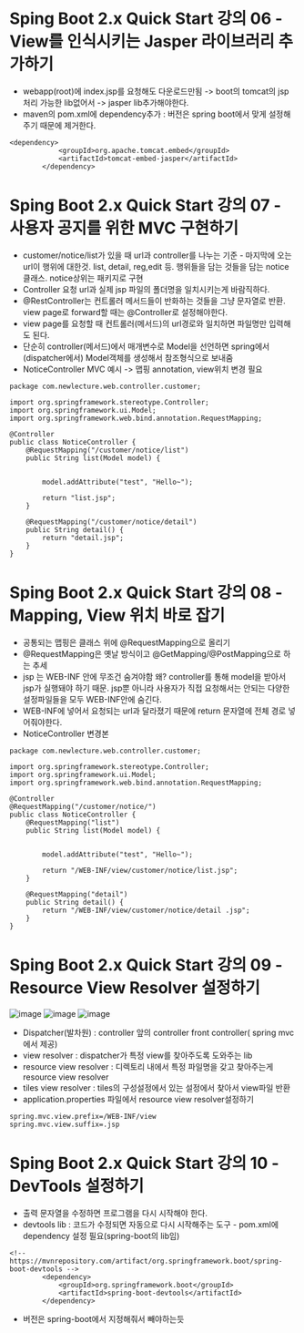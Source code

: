 # Sping Boot 2.x Quick Start 강의 06 - View를 인식시키는 Jasper 라이브러리 추가하기
* webapp(root)에 index.jsp를 요청해도 다운로드만됨 -> boot의 tomcat의 jsp처리 가능한 lib없어서 -> jasper lib추가해야한다.
* maven의 pom.xml에 dependency추가 : 버전은 spring boot에서 맞게 설정해주기 때문에 제거한다.
```
<dependency>
		    <groupId>org.apache.tomcat.embed</groupId>
		    <artifactId>tomcat-embed-jasper</artifactId>
		</dependency>
```

# Sping Boot 2.x Quick Start 강의 07 - 사용자 공지를 위한 MVC 구현하기
* customer/notice/list가 있을 때 url과 controller를 나누는 기준 - 마지막에 오는 url이 행위에 대한것. list, detail, reg,edit 등. 행위들을 담는 것들을 담는 notice클래스. notice상위는 패키지로 구현
* Controller 요청 url과 실제 jsp 파일의 폴더명을 일치시키는게 바람직하다.
* @RestController는 컨트롤러 메서드들이 반화하는 것들을 그냥 문자열로 반환. view page로 forward할 때는 @Controller로 설정해야한다.
* view page를 요청할 때 컨트롤러(메서드)의 url경로와 일치하면 파일명만 입력해도 된다.
* 단순히 controller(메서드)에서 매개변수로 Model을 선언하면 spring에서(dispatcher에서) Model객체를 생성해서 참조형식으로 보내줌
* NoticeController MVC 예시 ->  맵핑 annotation, view위치 변경 필요
```
package com.newlecture.web.controller.customer;

import org.springframework.stereotype.Controller;
import org.springframework.ui.Model;
import org.springframework.web.bind.annotation.RequestMapping;

@Controller
public class NoticeController {
	@RequestMapping("/customer/notice/list")
	public String list(Model model) {
		
		
		model.addAttribute("test", "Hello~");
		
		return "list.jsp";
	}
	
	@RequestMapping("/customer/notice/detail")
	public String detail() {
		return "detail.jsp";
	}
}

```

# Sping Boot 2.x Quick Start 강의 08 - Mapping, View 위치 바로 잡기
* 공통되는 맵핑은 클래스 위에 @RequestMapping으로 올리기
* @RequestMapping은 옛날 방식이고 @GetMapping/@PostMapping으로 하는 추세
* jsp 는 WEB-INF 안에 무조건 숨겨야함 왜? controller를 통해 model을 받아서 jsp가 실행돼야 하기  때문. jsp뿐 아니라 사용자가 직접 요청해서는 안되는 다양한 설정파일들을 모두 WEB-INF안에 숨긴다.
* WEB-INF에 넣어서 요청되는 url과 달라졌기 때문에 return 문자열에 전체 경로 넣어줘야한다.
* NoticeController 변경본
```
package com.newlecture.web.controller.customer;

import org.springframework.stereotype.Controller;
import org.springframework.ui.Model;
import org.springframework.web.bind.annotation.RequestMapping;

@Controller
@RequestMapping("/customer/notice/")
public class NoticeController {
	@RequestMapping("list")
	public String list(Model model) {
		
		
		model.addAttribute("test", "Hello~");
		
		return "/WEB-INF/view/customer/notice/list.jsp";
	}
	
	@RequestMapping("detail")
	public String detail() {
		return "/WEB-INF/view/customer/notice/detail .jsp";
	}
}
```

# Sping Boot 2.x Quick Start 강의 09 - Resource View Resolver 설정하기
![image](https://user-images.githubusercontent.com/40667871/224724664-70859b93-b32c-44e2-9301-8c6b90309354.png)
![image](https://user-images.githubusercontent.com/40667871/224724778-2a104b25-044a-416e-b772-8380b10c0f2f.png)
![image](https://user-images.githubusercontent.com/40667871/224724826-54633e80-20bc-4633-97a2-3462ba5c54d1.png)


* Dispatcher(발차원) : controller 앞의 controller front controller( spring mvc에서 제공)
* view resolver : dispatcher가 특정 view를 찾아주도록 도와주는 lib
* resource view resolver : 디렉토리 내에서 특정 파일명을 갖고 찾아주는게 resource view resolver
* tiles view resolver : tiles의 구성설정에서 있는 설정에서 찾아서 view파일 반환
* application.properties 파일에서 resource view resolver설정하기
```
spring.mvc.view.prefix=/WEB-INF/view
spring.mvc.view.suffix=.jsp
```

# Sping Boot 2.x Quick Start 강의 10 - DevTools 설정하기
* 출력 문자열을 수정하면 프로그램을 다시 시작해야 한다.
* devtools lib : 코드가 수정되면 자동으로 다시 시작해주는 도구 - pom.xml에 dependency 설정 필요(spring-boot의 lib임)
```
<!-- https://mvnrepository.com/artifact/org.springframework.boot/spring-boot-devtools -->
		<dependency>
		    <groupId>org.springframework.boot</groupId>
		    <artifactId>spring-boot-devtools</artifactId>
		</dependency>
```
* 버전은 spring-boot에서 지정해줘서 빼야하는듯
